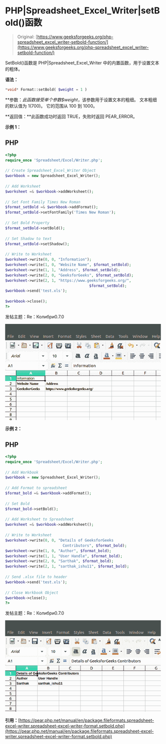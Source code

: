 # PHP|Spreadsheet_Excel_Writer|setBold()函数

> Original: [https://www.geeksforgeeks.org/php-spreadsheet_excel_writer-setbold-function/](https://www.geeksforgeeks.org/php-spreadsheet_excel_writer-setbold-function/)

SetBold()函数是 PHP|Spreadsheet_Excel_Writer 中的内置函数，用于设置文本的粗体。

**语法：**

```php
*void* Format::setBold( $weight = 1 )
```

**参数：**此函数接受单个参数*$weight*，该参数用于设置文本的粗细。 文本粗细的默认值为 1(700)。 它的范围从 100 到 1000。

**返回值：**此函数成功时返回 TRUE，失败时返回 PEAR_ERROR。

**示例 1：**

## PHP

```php
<?php
require_once 'Spreadsheet/Excel/Writer.php';

// Create Spreadsheet_Excel_Writer Object
$workbook = new Spreadsheet_Excel_Writer();

// Add Worksheet
$worksheet =& $workbook->addWorksheet();

// Set Font Family Times New Roman
$format_setBold =& $workbook->addFormat();
$format_setBold->setFontFamily('Times New Roman');

// Set Bold Property
$format_setBold->setBold();

// Set Shadow to text
$format_setBold->setShadow();

// Write to Worksheet
$worksheet->write(0, 0, "Information");
$worksheet->write(1, 0, "Website Name", $format_setBold);
$worksheet->write(1, 1, "Address", $format_setBold);
$worksheet->write(2, 0, "GeeksforGeeks", $format_setBold);
$worksheet->write(2, 1, "https://www.geeksforgeeks.org/",
                                      $format_setBold);
$workbook->send('test.xls');

$workbook->close();
?>
```

发帖主题：Re：Колибри0.7.0

![](img/7e45c20170f749b15ddcd1d59096fcd3.png)

**示例 2：**

## PHP

```php
<?php
require_once 'Spreadsheet/Excel/Writer.php';

// Add Workbook
$workbook = new Spreadsheet_Excel_Writer();

// Add Format to spreadsheet
$format_bold =& $workbook->addFormat();

// Set Bold
$format_bold->setBold();

// Add Worksheet to Spreadsheet
$worksheet =& $workbook->addWorksheet();

// Write to Worksheet
$worksheet->write(0, 0, "Details of GeeksforGeeks
                          Contributors", $format_bold);
$worksheet->write(1, 0, "Author", $format_bold);
$worksheet->write(1, 1, "User Handle", $format_bold);
$worksheet->write(2, 0, "Sarthak", $format_bold);
$worksheet->write(2, 1, "sarthak_ishu11", $format_bold);

// Send .xlsx file to header
$workbook->send('test.xls');

// Close Workbook Object
$workbook->close();
?>
```

发帖主题：Re：Колибри0.7.0

![](img/be5026c18df724abf30b88e8c73a450f.png)

**引用：**[https://pear.php.net/manual/en/package.fileformats.spreadsheet-excel-writer.spreadsheet-excel-writer-format.setbold.php](https://pear.php.net/manual/en/package.fileformats.spreadsheet-excel-writer.spreadsheet-excel-writer-format.setbold.php)